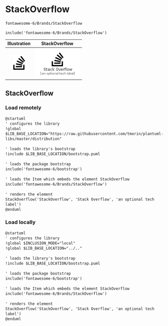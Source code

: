 # StackOverflow


```text
fontawesome-6/Brands/StackOverflow
```

```text
include('fontawesome-6/Brands/StackOverflow')
```



| Illustration | StackOverflow |
| :---: | :---: |
| ![illustration for Illustration](../../fontawesome-6/Brands/StackOverflow.png) | ![illustration for StackOverflow](../../fontawesome-6/Brands/StackOverflow.Local.png) |




## StackOverflow

### Load remotely
```plantuml
@startuml
' configures the library
!global $LIB_BASE_LOCATION="https://raw.githubusercontent.com/tmorin/plantuml-libs/master/distribution"

' loads the library's bootstrap
!include $LIB_BASE_LOCATION/bootstrap.puml

' loads the package bootstrap
include('fontawesome-6/bootstrap')

' loads the Item which embeds the element StackOverflow
include('fontawesome-6/Brands/StackOverflow')

' renders the element
StackOverflow('StackOverflow', 'Stack Overflow', 'an optional tech label')
@enduml
```

### Load locally
```plantuml
@startuml
' configures the library
!global $INCLUSION_MODE="local"
!global $LIB_BASE_LOCATION="../.."

' loads the library's bootstrap
!include $LIB_BASE_LOCATION/bootstrap.puml

' loads the package bootstrap
include('fontawesome-6/bootstrap')

' loads the Item which embeds the element StackOverflow
include('fontawesome-6/Brands/StackOverflow')

' renders the element
StackOverflow('StackOverflow', 'Stack Overflow', 'an optional tech label')
@enduml
```


